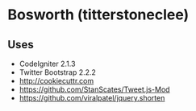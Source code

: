 Bosworth (titterstoneclee)
===========
Uses
----
* CodeIgniter 2.1.3
* Twitter Bootstrap 2.2.2
* http://cookiecuttr.com
* https://github.com/StanScates/Tweet.js-Mod
* https://github.com/viralpatel/jquery.shorten

